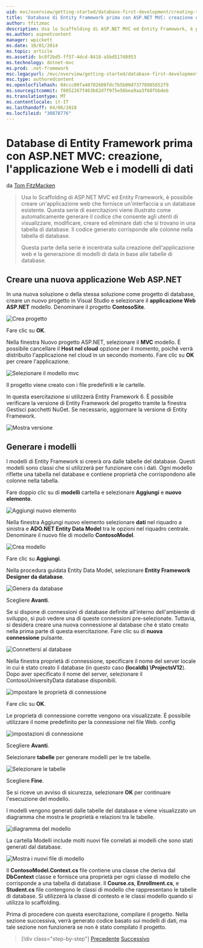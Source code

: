 ```yaml
---
uid: mvc/overview/getting-started/database-first-development/creating-the-web-application
title: 'Database di Entity Framework prima con ASP.NET MVC: creazione di applicazioni Web e i modelli di Data | Documenti Microsoft'
author: tfitzmac
description: Usa lo Scaffolding di ASP.NET MVC ed Entity Framework, è possibile creare un'applicazione web che fornisce un'interfaccia a un database esistente. Questa esercitazione seri...
ms.author: aspnetcontent
manager: wpickett
ms.date: 10/01/2014
ms.topic: article
ms.assetid: bc8f2bd5-ff57-4dcd-8418-a5bd517d8953
ms.technology: dotnet-mvc
ms.prod: .net-framework
msc.legacyurl: /mvc/overview/getting-started/database-first-development/creating-the-web-application
msc.type: authoredcontent
ms.openlocfilehash: 04ccc00fa48702608fdc7b5b00d73778985852f9
ms.sourcegitcommit: f8852267f463b62d7f975e56bea9aa3f68fbbdeb
ms.translationtype: MT
ms.contentlocale: it-IT
ms.lasthandoff: 04/06/2018
ms.locfileid: "30878776"
---
```

<a name="ef-database-first-with-aspnet-mvc-creating-the-web-application-and-data-models"></a>Database di Entity Framework prima con ASP.NET MVC: creazione, l'applicazione Web e i modelli di dati
====================
da [Tom FitzMacken](https://github.com/tfitzmac)

> Usa lo Scaffolding di ASP.NET MVC ed Entity Framework, è possibile creare un'applicazione web che fornisce un'interfaccia a un database esistente. Questa serie di esercitazioni viene illustrato come automaticamente generare il codice che consente agli utenti di visualizzare, modificare, creare ed eliminare dati che si trovano in una tabella di database. Il codice generato corrisponde alle colonne nella tabella di database.
> 
> Questa parte della serie è incentrata sulla creazione dell'applicazione web e la generazione di modelli di data in base alle tabelle di database.


## <a name="create-a-new-aspnet-web-application"></a>Creare una nuova applicazione Web ASP.NET

In una nuova soluzione o della stessa soluzione come progetto di database, creare un nuovo progetto in Visual Studio e selezionare il **applicazione Web ASP.NET** modello. Denominare il progetto **ContosoSite**.

![Crea progetto](creating-the-web-application/_static/image1.png)

Fare clic su **OK**.

Nella finestra Nuovo progetto ASP.NET, selezionare il **MVC** modello. È possibile cancellare il **Host nel cloud** opzione per il momento, poiché verrà distribuito l'applicazione nel cloud in un secondo momento. Fare clic su **OK** per creare l'applicazione.

![Selezionare il modello mvc](creating-the-web-application/_static/image2.png)

Il progetto viene creato con i file predefiniti e le cartelle.

In questa esercitazione si utilizzerà Entity Framework 6. È possibile verificare la versione di Entity Framework del progetto tramite la finestra Gestisci pacchetti NuGet. Se necessario, aggiornare la versione di Entity Framework.

![Mostra versione](creating-the-web-application/_static/image3.png)

## <a name="generate-the-models"></a>Generare i modelli

I modelli di Entity Framework si creerà ora dalle tabelle del database. Questi modelli sono classi che si utilizzerà per funzionare con i dati. Ogni modello riflette una tabella nel database e contiene proprietà che corrispondono alle colonne nella tabella.

Fare doppio clic su di **modelli** cartella e selezionare **Aggiungi** e **nuovo elemento**.

![Aggiungi nuovo elemento](creating-the-web-application/_static/image4.png)

Nella finestra Aggiungi nuovo elemento selezionare **dati** nel riquadro a sinistra e **ADO.NET Entity Data Model** tra le opzioni nel riquadro centrale. Denominare il nuovo file di modello **ContosoModel**.

![Crea modello](creating-the-web-application/_static/image5.png)

Fare clic su **Aggiungi**.

Nella procedura guidata Entity Data Model, selezionare **Entity Framework Designer da database**.

![Genera da database](creating-the-web-application/_static/image6.png)

Scegliere **Avanti**.

Se si dispone di connessioni di database definite all'interno dell'ambiente di sviluppo, si può vedere una di queste connessioni pre-selezionate. Tuttavia, si desidera creare una nuova connessione al database che è stato creato nella prima parte di questa esercitazione. Fare clic su di **nuova connessione** pulsante.

![Connettersi al database](creating-the-web-application/_static/image7.png)

Nella finestra proprietà di connessione, specificare il nome del server locale in cui è stato creato il database (in questo caso **(localdb) \ProjectsV12**). Dopo aver specificato il nome del server, selezionare il ContosoUniversityData database disponibili.

![impostare le proprietà di connessione](creating-the-web-application/_static/image8.png)

Fare clic su **OK**.

Le proprietà di connessione corrette vengono ora visualizzate. È possibile utilizzare il nome predefinito per la connessione nel file Web. config

![impostazioni di connessione](creating-the-web-application/_static/image9.png)

Scegliere **Avanti**.

Selezionare **tabelle** per generare modelli per le tre tabelle.

![Selezionare le tabelle](creating-the-web-application/_static/image10.png)

Scegliere **Fine**.

Se si riceve un avviso di sicurezza, selezionare **OK** per continuare l'esecuzione del modello.

I modelli vengono generati dalle tabelle del database e viene visualizzato un diagramma che mostra le proprietà e relazioni tra le tabelle.

![diagramma del modello](creating-the-web-application/_static/image11.png)

La cartella Modelli include molti nuovi file correlati ai modelli che sono stati generati dal database.

![Mostra i nuovi file di modello](creating-the-web-application/_static/image12.png)

Il **ContosoModel.Context.cs** file contiene una classe che deriva dal **DbContext** classe e fornisce una proprietà per ogni classe di modello che corrisponde a una tabella di database. Il **Course.cs**, **Enrollment.cs**, e **Student.cs** file contengono le classi di modello che rappresentano le tabelle di database. Si utilizzerà la classe di contesto e le classi modello quando si utilizza lo scaffolding.

Prima di procedere con questa esercitazione, compilare il progetto. Nella sezione successiva, verrà generato codice basato sui modelli di dati, ma tale sezione non funzionerà se non è stato compilato il progetto.

> [!div class="step-by-step"]
> [Precedente](setting-up-database.md)
> [Successivo](generating-views.md)
